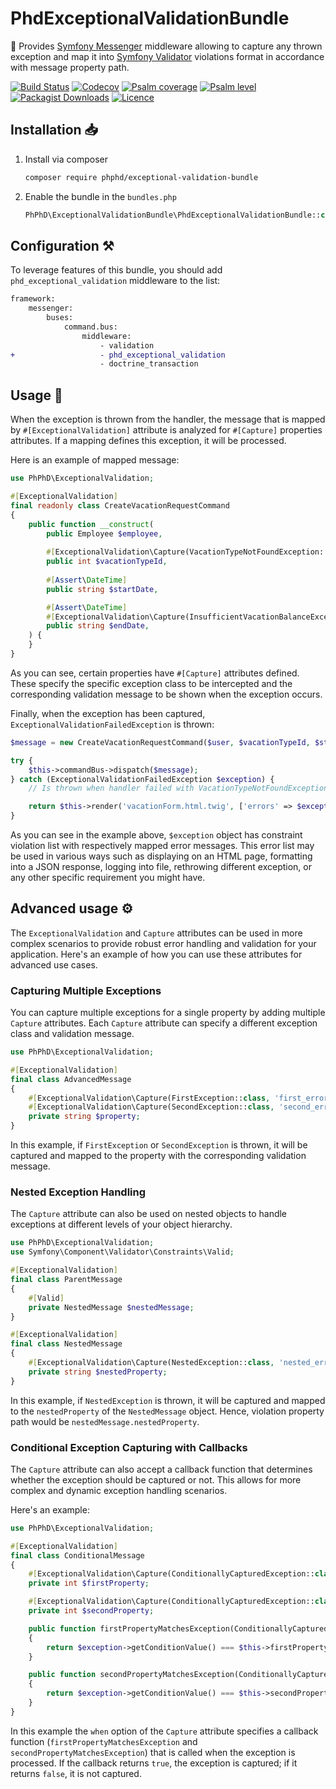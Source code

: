 # PhdExceptionalValidationBundle

🧰 Provides [Symfony Messenger](https://symfony.com/doc/current/messenger.html) middleware allowing to capture any thrown
exception and map it into [Symfony Validator](https://symfony.com/doc/current/validation.html) violations format in
accordance with message property path.

[![Build Status](https://img.shields.io/github/actions/workflow/status/phphd/exceptional-validation-bundle/ci.yaml?branch=main)](https://github.com/phphd/exceptional-validation-bundle/actions?query=branch%3Amain)
[![Codecov](https://codecov.io/gh/phphd/exceptional-validation-bundle/graph/badge.svg?token=GZRXWYT55Z)](https://codecov.io/gh/phphd/exceptional-validation-bundle)
[![Psalm coverage](https://shepherd.dev/github/phphd/exceptional-validation-bundle/coverage.svg)](https://shepherd.dev/github/phphd/exceptional-validation-bundle)
[![Psalm level](https://shepherd.dev/github/phphd/exceptional-validation-bundle/level.svg)](https://shepherd.dev/github/phphd/exceptional-validation-bundle)
[![Packagist Downloads](https://img.shields.io/packagist/dt/phphd/exceptional-validation-bundle.svg)](https://packagist.org/packages/phphd/exceptional-validation-bundle)
[![Licence](https://img.shields.io/github/license/phphd/exceptional-validation-bundle.svg)](https://github.com/phphd/exceptional-validation-bundle/blob/main/LICENSE)

## Installation 📥

1. Install via composer

    ```sh
    composer require phphd/exceptional-validation-bundle
    ```

2. Enable the bundle in the `bundles.php`

    ```php
    PhPhD\ExceptionalValidationBundle\PhdExceptionalValidationBundle::class => ['all' => true],
    ```

## Configuration ⚒️

To leverage features of this bundle, you should add `phd_exceptional_validation` middleware to the list:

```diff
framework:
    messenger:
        buses:
            command.bus:
                middleware:
                    - validation
+                   - phd_exceptional_validation
                    - doctrine_transaction
```

## Usage 🚀

When the exception is thrown from the handler, the message that is mapped by `#[ExceptionalValidation]` attribute is
analyzed for `#[Capture]` properties attributes. If a mapping defines this exception, it will be processed.

Here is an example of mapped message:

```php
use PhPhD\ExceptionalValidation;

#[ExceptionalValidation]
final readonly class CreateVacationRequestCommand
{
    public function __construct(
        public Employee $employee,
        
        #[ExceptionalValidation\Capture(VacationTypeNotFoundException::class, 'vacation.type_not_found')]
        public int $vacationTypeId,
        
        #[Assert\DateTime]
        public string $startDate,

        #[Assert\DateTime]
        #[ExceptionalValidation\Capture(InsufficientVacationBalanceException::class, 'vacation.insufficient_balance')]
        public string $endDate,
    ) {
    }
}
```

As you can see, certain properties have `#[Capture]` attributes defined. These specify the specific exception class to
be intercepted and the corresponding validation message to be shown when the exception occurs.

Finally, when the exception has been captured, `ExceptionalValidationFailedException` is thrown:

```php
$message = new CreateVacationRequestCommand($user, $vacationTypeId, $startDate, $endDate);

try {
    $this->commandBus->dispatch($message);
} catch (ExceptionalValidationFailedException $exception) {
    // Is thrown when handler failed with VacationTypeNotFoundException or InsufficientVacationBalanceException

    return $this->render('vacationForm.html.twig', ['errors' => $exception->getViolations()]);
} 
```

As you can see in the example above, `$exception` object has constraint violation list with respectively mapped error
messages. This error list may be used in various ways such as displaying on an HTML page, formatting into a JSON
response, logging into file, rethrowing different exception, or any other specific requirement you might have.

## Advanced usage ⚙️

The `ExceptionalValidation` and `Capture` attributes can be used in more complex scenarios to provide robust error
handling and validation for your application. Here's an example of how you can use these attributes for advanced use
cases.

### Capturing Multiple Exceptions

You can capture multiple exceptions for a single property by adding multiple `Capture` attributes. Each `Capture`
attribute can specify a different exception class and validation message.

```php
use PhPhD\ExceptionalValidation;

#[ExceptionalValidation]
final class AdvancedMessage
{
    #[ExceptionalValidation\Capture(FirstException::class, 'first_error')]
    #[ExceptionalValidation\Capture(SecondException::class, 'second_error')]
    private string $property;
}
```

In this example, if `FirstException` or `SecondException` is thrown, it will be captured and mapped to the property with
the corresponding validation message.

### Nested Exception Handling

The `Capture` attribute can also be used on nested objects to handle exceptions at different levels of your object
hierarchy.

```php
use PhPhD\ExceptionalValidation;
use Symfony\Component\Validator\Constraints\Valid;

#[ExceptionalValidation]
final class ParentMessage
{
    #[Valid]
    private NestedMessage $nestedMessage;
}

#[ExceptionalValidation]
final class NestedMessage
{
    #[ExceptionalValidation\Capture(NestedException::class, 'nested_error')]
    private string $nestedProperty;
}
```

In this example, if `NestedException` is thrown, it will be captured and mapped to the `nestedProperty` of the
`NestedMessage` object. Hence, violation property path would be `nestedMessage.nestedProperty`.

### Conditional Exception Capturing with Callbacks

The `Capture` attribute can also accept a callback function that determines whether the exception should be
captured or not. This allows for more complex and dynamic exception handling scenarios.

Here's an example:

```php
use PhPhD\ExceptionalValidation;

#[ExceptionalValidation]
final class ConditionalMessage
{
    #[ExceptionalValidation\Capture(ConditionallyCapturedException::class, 'oops', when: [self::class, 'firstPropertyMatchesException'])]
    private int $firstProperty;

    #[ExceptionalValidation\Capture(ConditionallyCapturedException::class, 'oops', when: [self::class, 'secondPropertyMatchesException'])]
    private int $secondProperty;

    public function firstPropertyMatchesException(ConditionallyCapturedException $exception): bool
    {
        return $exception->getConditionValue() === $this->firstProperty;
    }

    public function secondPropertyMatchesException(ConditionallyCapturedException $exception): bool
    {
        return $exception->getConditionValue() === $this->secondProperty;
    }
}
```

In this example the `when` option of the `Capture` attribute specifies a callback
function (`firstPropertyMatchesException` and `secondPropertyMatchesException`) that is called when the exception is
processed. If the callback returns `true`, the exception is captured; if it returns `false`, it is not captured.
